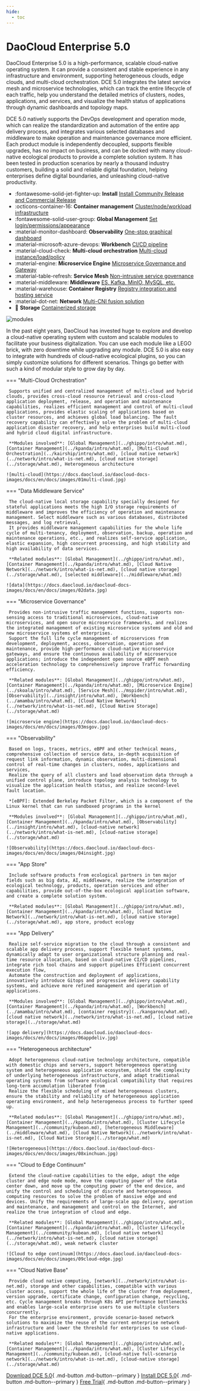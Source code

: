 ```yaml
---
hide:
  - toc
---
```


# DaoCloud Enterprise 5.0

DaoCloud Enterprise 5.0 is a high-performance, scalable cloud-native operating system. It can provide a consistent and stable experience in any infrastructure and environment, supporting heterogeneous clouds, edge clouds, and multi-cloud orchestration. DCE 5.0 integrates the latest service mesh and microservice technologies, which can track the entire lifecycle of each traffic, help you understand the detailed metrics of clusters, nodes, applications, and services, and visualize the health status of applications through dynamic dashboards and topology maps.

DCE 5.0 natively supports the DevOps development and operation mode, which can realize the standardization and automation of the entire app delivery process, and integrates various selected databases and middleware to make operation and maintenance governance more efficient. Each product module is independently decoupled, supports flexible upgrades, has no impact on business, and can be docked with many cloud-native ecological products to provide a complete solution system. It has been tested in production scenarios by nearly a thousand industry customers, building a solid and reliable digital foundation, helping enterprises define digital boundaries, and unleashing cloud-native productivity.

<div class="grid cards" markdown>

- :fontawesome-solid-jet-fighter-up: **Install** [Install Community Release and Commercial Release](../install/intro.md)
- :octicons-container-16: **Container management** [Cluster/node/workload infrastructure](../kpanda/intro/what.md)
- :fontawesome-solid-user-group: **Global Management** [Set login/permissions/appearance](../ghippo/intro/what.md)
- :material-monitor-dashboard: **Observability** [One-stop graphical dashboard](../insight/intro/what.md)
- :material-microsoft-azure-devops: **Workbench** [CI/CD pipeline](../amamba/intro/what.md)
- :material-cloud-check: **Multi-cloud orchestration** [Multi-cloud instance/load/policy](../kairship/intro/what.md)
- :material-engine: **Microservice Engine** [Microservice Governance and Gateway](../skoala/intro/what.md)
- :material-table-refresh: **Service Mesh** [Non-intrusive service governance](../mspider/intro/what.md)
- :material-middleware: **Middleware** [ES, Kafka, MinIO, MySQL, etc.](../middleware/what.md)
- :material-warehouse: **Container Registry** [Registry integration and hosting service](../kangaroo/what.md)
- :material-dot-net: **Network** [Multi-CNI fusion solution](../network/intro/what-is-net.md)
- :floppy_disk: **Storage** [Containerized storage](../storage/what.md)

</div>

![modules](https://docs.daocloud.io/daocloud-docs-images/docs/en/docs/images/dce-modules04.jpg)

In the past eight years, DaoCloud has invested huge to explore and develop a cloud-native operating system with custom and scalable modules to facilitate your business digitalization. You can use each module like a LEGO brick, with zero downtime while upgrading any module. DCE 5.0 is also easy to integrate with hundreds of cloud-native ecological plugins, so you can simply customize solutions for different scenarios. Things go better with such a kind of modular style to grow day by day.

=== "Multi-Cloud Orchestration"

     Supports unified and centralized management of multi-cloud and hybrid clouds, provides cross-cloud resource retrieval and cross-cloud application deployment, release, and operation and maintenance capabilities, realizes efficient management and control of multi-cloud applications, provides elastic scaling of applications based on cluster resources, and achieves global load balancing. The fault recovery capability can effectively solve the problem of multi-cloud application disaster recovery, and help enterprises build multi-cloud and hybrid cloud digital infrastructure.

     **Modules involved**: [Global Management](../ghippo/intro/what.md), [Container Management](../kpanda/intro/what.md), [Multi-Cloud Orchestration](../kairship/intro/what.md), [cloud native network](../network/intro/what-is-net.md), [cloud native storage](../storage/what.md), Heterogeneous architecture

    ![multi-cloud](https://docs.daocloud.io/daocloud-docs-images/docs/en/docs/images/01multi-cloud.jpg)

=== "Data Middleware Service"

     The cloud-native local storage capability specially designed for stateful applications meets the high I/O storage requirements of middleware and improves the efficiency of operation and maintenance management. Select middleware such as various databases, distributed messages, and log retrieval,
     It provides middleware management capabilities for the whole life cycle of multi-tenancy, deployment, observation, backup, operation and maintenance operations, etc., and realizes self-service application, elastic expansion, high concurrent processing, and high stability and high availability of data services.

     **Related modules**: [Global Management](../ghippo/intro/what.md), [Container Management](../kpanda/intro/what.md), [Cloud Native Network](../network/intro/what-is-net.md), [cloud native storage](../storage/what.md), [selected middleware](../middleware/what.md)

    ![data](https://docs.daocloud.io/daocloud-docs-images/docs/en/docs/images/02data.jpg)

=== "Microservice Governance"

     Provides non-intrusive traffic management functions, supports non-sensing access to traditional microservices, cloud-native microservices, and open source microservice frameworks, and realizes the integrated management of existing microservice systems and old and new microservice systems of enterprises.
     Support the full life cycle management of microservices from development, deployment, access, observation, operation and maintenance, provide high-performance cloud-native microservice gateways, and ensure the continuous availability of microservice applications; introduce the independent open source eBPF mesh acceleration technology to comprehensively improve Traffic forwarding efficiency.

     **Related modules**: [Global Management](../ghippo/intro/what.md), [Container Management](../kpanda/intro/what.md), [Microservice Engine](../skoala/intro/what.md), [Service Mesh](../mspider/intro/what.md), [Observability](../insight/intro/what.md), [Workbench](../amamba/intro/what.md), [Cloud Native Network](../network/intro/what-is-net.md), [Cloud Native Storage](../storage/what.md)

    ![microservie engine](https://docs.daocloud.io/daocloud-docs-images/docs/en/docs/images/03msgov.jpg)

=== "Observability"

     Based on logs, traces, metrics, eBPF and other technical means, comprehensive collection of service data, in-depth acquisition of request link information, dynamic observation, multi-dimensional control of real-time changes in clusters, nodes, applications and services,
     Realize the query of all clusters and load observation data through a unified control plane, introduce topology analysis technology to visualize the application health status, and realize second-level fault location.

     *[eBPF]: Extended Berkeley Packet Filter, which is a component of the Linux kernel that can run sandboxed programs in the kernel

     **Modules involved**: [Global Management](../ghippo/intro/what.md), [Container Management](../kpanda/intro/what.md), [Observability](../insight/intro/what.md), [cloud-native network](../network/intro/what-is-net.md), [cloud-native storage](../storage/what.md)

    ![Observability](https://docs.daocloud.io/daocloud-docs-images/docs/en/docs/images/04insight.jpg)

=== "App Store"

     Include software products from ecological partners in ten major fields such as big data, AI, middleware, realize the integration of ecological technology, products, operation services and other capabilities, provide out-of-the-box ecological application software, and create a complete solution system.

     **Related modules**: [Global Management](../ghippo/intro/what.md), [Container Management](../kpanda/intro/what.md), [Cloud Native Network](../network/intro/what-is-net.md), [cloud native storage](../storage/what.md), app store, product ecology

=== "App Delivery"

     Realize self-service migration to the cloud through a consistent and scalable app delivery process, support flexible tenant systems, dynamically adapt to user organizational structure planning and real-time resource allocation, based on cloud-native CI/CD pipelines, integrate rich tool chains and support pipelines Efficient concurrent execution flow,
     Automate the construction and deployment of applications, innovatively introduce Gitops and progressive delivery capability systems, and achieve more refined management and operation of applications.

     **Modules involved**: [Global Management](../ghippo/intro/what.md), [Container Management](../kpanda/intro/what.md), [Workbench](../amamba/intro/what.md), [container registry](../kangaroo/what.md), [cloud native network](../network/intro/what-is-net.md), [cloud native storage](../storage/what.md)

    ![app delivery](https://docs.daocloud.io/daocloud-docs-images/docs/en/docs/images/06appdeliv.jpg)

=== "Heterogeneous architecture"

     Adopt heterogeneous cloud-native technology architecture, compatible with domestic chips and servers, support heterogeneous operating system and heterogeneous application ecosystem, shield the complexity of underlying heterogeneous infrastructure, and adapt traditional operating systems from software ecological compatibility that requires long-term accumulation liberated from
     Realize the flexible scheduling of mixed heterogeneous clusters, ensure the stability and reliability of heterogeneous application operating environment, and help heterogeneous process to further speed up.

     **Related modules**: [Global Management](../ghippo/intro/what.md), [Container Management](../kpanda/intro/what.md), [Cluster Lifecycle Management](../community/kubean.md), [heterogeneous Middleware](../middleware/what.md), [Cloud Native Network](../network/intro/what-is-net.md), [Cloud Native Storage](../storage/what.md)

    ![Heterogeneous](https://docs.daocloud.io/daocloud-docs-images/docs/en/docs/images/08xinchuan.jpg)

=== "Cloud to Edge Continuum"

     Extend the cloud-native capabilities to the edge, adopt the edge cluster and edge node mode, move the computing power of the data center down, and move up the computing power of the end device, and unify the control and scheduling of discrete and heterogeneous computing resources to solve the problem of massive edge and end devices. Unify the requirements of large-scale app delivery, operation and maintenance, and management and control on the Internet, and realize the true integration of cloud and edge.

     **Related modules**: [Global Management](../ghippo/intro/what.md), [Container Management](../kpanda/intro/what.md), [Cluster Lifecycle Management](../community/kubean.md), [cloud native network](../network/intro/what-is-net.md), [cloud native storage](../storage/what.md), weak network cluster

    ![Cloud to edge continuum](https://docs.daocloud.io/daocloud-docs-images/docs/en/docs/images/09cloud-edge.jpg)

=== "Cloud Native Base"

     Provide cloud native computing, [network](../network/intro/what-is-net.md), storage and other capabilities, compatible with various cluster access, support the whole life of the cluster from deployment, version upgrade, certificate change, configuration change, recycling, etc. Cycle management breaks through K8s API performance bottlenecks and enables large-scale enterprise users to use multiple clusters concurrently.
     For the enterprise environment, provide scenario-based network solutions to maximize the reuse of the current enterprise network infrastructure and lower the threshold for enterprises to use cloud-native applications.

     **Related modules**: [Global Management](../ghippo/intro/what.md), [Container Management](../kpanda/intro/what.md), [Cluster Lifecycle Management](../community/kubean.md), [cloud-native full-scenario network](../network/intro/what-is-net.md), [cloud-native storage](../storage/what.md)

[Download DCE 5.0](../download/dce5.md){ .md-button .md-button--primary }
[Install DCE 5.0](../install/intro.md){ .md-button .md-button--primary }
[Free Trial](./license0.md){ .md-button .md-button--primary }
